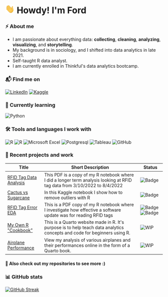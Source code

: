 #  <img src="https://raw.githubusercontent.com/ABSphreak/ABSphreak/master/gifs/Hi.gif" width="30px"> Howdy! I'm Ford

### ⚡ About me
- I am passionate about everything data: **collecting**, **cleaning**, **analyzing**, **visualizing**, and **storytelling**.
- My background is in sociology, and I shifted into data analytics in late 2021. 
- Self-taught R data analyst. 
- I am currently enrolled in Thinkful's data analytics bootcamp.



### 📬 Find me on
[![LinkedIn](https://img.shields.io/badge/LinkedIn-0077B5?style=for-the-badge&logo=linkedin&logoColor=white)](https://www.linkedin.com/in/bradford-ford-johnson)  [![Kaggle](https://img.shields.io/badge/Kaggle-20BEFF?style=for-the-badge&logo=Kaggle&logoColor=white)](https://www.kaggle.com/bradfordjohnson)  

  
  
### 🌱 Currently learning
![Python](https://img.shields.io/badge/Python-FFD43B?style=for-the-badge&logo=python&logoColor=blue)  

  
  
### 🛠️ Tools and languages I work with
![R](https://img.shields.io/badge/R-276DC3?style=for-the-badge&logo=r&logoColor=white)  ![R](https://img.shields.io/badge/RStudio-75AADB?style=for-the-badge&logo=RStudio&logoColor=white)  ![Microsoft Excel](https://img.shields.io/badge/Microsoft_Excel-217346?style=for-the-badge&logo=microsoft-excel&logoColor=white)  ![Postgresql](https://img.shields.io/badge/PostgreSQL-316192?style=for-the-badge&logo=postgresql&logoColor=white)  ![Tableau](	https://img.shields.io/badge/Tableau-E97627?style=for-the-badge&logo=Tableau&logoColor=white)  ![GitHub](	https://img.shields.io/badge/GitHub-100000?style=for-the-badge&logo=github&logoColor=white)  

  
  
### 📝 Recent projects and work 
Title | Short Description | Status
------------- | ------------- | -------------
[RFID Tag Data Analysis](https://1drv.ms/b/s!Ahpkb3AfX4xfgroaRd_pWRG195p_Pw?e=9eeM8r) | This PDF is a copy of my R notebook where I did a longer term analysis looking at RFID tag data from 3/10/2022 to 8/4/2022 | ![Badge](https://img.shields.io/badge/%E2%9C%85-Complete-brightgreen)
[Cactus vs Sugarcane](https://www.kaggle.com/code/bradfordjohnson/cactus-vs-sugarcane?kernelSessionId=101591092) | In this Kaggle notebook I show how to remove outliers with R | ![Badge](https://img.shields.io/badge/%E2%9C%85-Complete-brightgreen)
[RFID Tag Error EDA](https://1drv.ms/b/s!Ahpkb3AfX4xfgrh5TKG-ephx47IRaQ?e=Cdtmdz) | This is a PDF copy of my R notebook where I investigate how effective a software update was for reading RFID tags | ![Badge](https://img.shields.io/badge/%E2%9C%85-Complete-brightgreen) ![Badge](https://img.shields.io/badge/%F0%9F%94%8E-Self%20Collected%20Data-blue)
[My Own R "Cookbook"](https://bradfordjohnson.github.io/r-cookbook/)| This is a Quarto website made in R. It's purpose is to help teach data analytics concepts and code for beginners using R. | ![WIP](https://img.shields.io/badge/WIP-Work%20in%20progress-red)
[Airplane Performance](https://bradfordjohnson.github.io/r-airplane-performance/)| View my analysis of various airplanes and their performances online in the form of a Quarto book. | ![WIP](https://img.shields.io/badge/WIP-Work%20in%20progress-red)
####  🔎 Also check out my repositories to see more :)

  
  
### 📊 GitHub stats
[![GitHub Streak](https://github-readme-streak-stats.herokuapp.com?user=bradfordjohnson&hide_border=true)](https://git.io/streak-stats)
